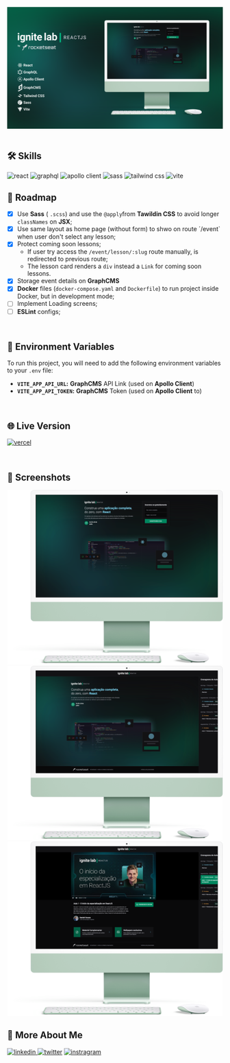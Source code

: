 <div align="center">
<img src="public/media/cover.png" alt="Ignite Lab"  />
</div>
<br />

## 🛠 Skills

<img alt="react" src="https://img.shields.io/badge/react-1E4174?style=for-the-badge&logo=react&logoColor=white" />
<img alt="graphql" src="https://img.shields.io/badge/graphql-1E4174?style=for-the-badge&logo=graphql&logoColor=white" />
<img alt="apollo client" src="https://img.shields.io/badge/apollo%20client-1E4174?style=for-the-badge&logo=apollographql&logoColor=white" />
<img alt="sass" src="https://img.shields.io/badge/sass-1E4174?style=for-the-badge&logo=sass&logoColor=white" />
<img alt="tailwind css" src="https://img.shields.io/badge/tailwind%20css-1E4174?style=for-the-badge&logo=tailwindcss&logoColor=white" />
<img alt="vite" src="https://img.shields.io/badge/vite-1E4174?style=for-the-badge&logo=vite&logoColor=white" />


<br />

## 📄 Roadmap

- [x] Use **Sass** ( `.scss`) and use the  `@apply`from **Tawildin CSS** to avoid longer `classNames` on **JSX**;
- [x] Use same layout as home page (without form) to shwo on route ´/event` when user don't select any lesson;
- [x] Protect coming soon lessons;
    - If user try access the `/event/lesson/:slug` route manually, is redirected to previous route;
    - The lesson card renders a `div` instead a `Link` for coming soon lessons.
- [x] Storage event details on **GraphCMS**
- [x] **Docker** files (`docker-compose.yaml` and `Dockerfile`) to run project inside Docker, but in development mode;
- [ ] Implement Loading screens;
- [ ] **ESLint** configs;

<br />

## 💾 Environment Variables

To run this project, you will need to add the following environment variables to your `.env` file:

- **`VITE_APP_API_URL`:** **GraphCMS** API Link (used on **Apollo Client**)
- **`VITE_APP_API_TOKEN`:** **GraphCMS** Token (used on **Apollo Client** to)

<br />

## 🌐 Live Version

[![vercel](https://img.shields.io/badge/vercel-000?style=for-the-badge&logo=vercel&logoColor=white)](https://ignite-lab.tutods.vercel.app/)

<br />

## 🌠 Screenshots

<img src="public/media/mockups/mockup-home.png" alt="home" />

<img src="public/media/mockups/mockup-no-lesson.png" alt="Event (No Lesson)" /> 

<img src="public/media/mockups/mockup-lesson.png" alt="Event (No Lesson)" />


<br />

## 🔗 More About Me

[
![linkedin](https://img.shields.io/badge/linkedin-0A66C2?style=for-the-badge&logo=linkedin&logoColor=white)
](https://linkedin.com/in/daniel-sousa-tutods)
[![twitter](https://img.shields.io/badge/twitter-1DA1F2?style=for-the-badge&logo=twitter&logoColor=white)](https://twitter.com/dsousa_12)
[![instragram](https://img.shields.io/badge/instragram-E4405F?style=for-the-badge&logo=instagram&logoColor=white)](https://twitter.com/dsousa_12)